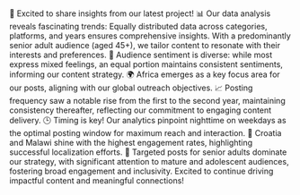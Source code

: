 🚀 Excited to share insights from our latest project!
📊 Our data analysis reveals fascinating trends:
Equally distributed data across categories, platforms, and years ensures comprehensive insights.
With a predominantly senior adult audience (aged 45+), we tailor content to resonate with their interests and preferences.
💬 Audience sentiment is diverse: while most express mixed feelings, an equal portion maintains consistent sentiments, informing our content strategy.
🌍 Africa emerges as a key focus area for our posts, aligning with our global outreach objectives.
📈 Posting frequency saw a notable rise from the first to the second year, maintaining consistency thereafter, reflecting our commitment to engaging content delivery.
🕒 Timing is key! Our analytics pinpoint nighttime on weekdays as the optimal posting window for maximum reach and interaction.
🌟 Croatia and Malawi shine with the highest engagement rates, highlighting successful localization efforts.
👥 Targeted posts for senior adults dominate our strategy, with significant attention to mature and adolescent audiences, fostering broad engagement and inclusivity.
Excited to continue driving impactful content and meaningful connections! 
